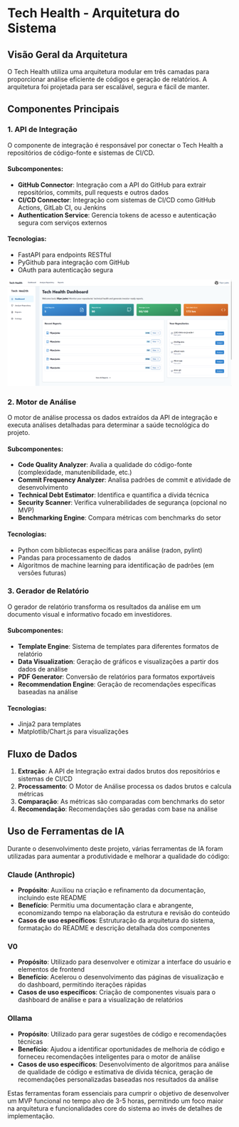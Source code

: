 # Tech Health - Arquitetura do Sistema

## Visão Geral da Arquitetura

O Tech Health utiliza uma arquitetura modular em três camadas para proporcionar análise eficiente de códigos e geração de relatórios. A arquitetura foi projetada para ser escalável, segura e fácil de manter.

## Componentes Principais

### 1. API de Integração

O componente de integração é responsável por conectar o Tech Health a repositórios de código-fonte e sistemas de CI/CD.

#### Subcomponentes:
- **GitHub Connector**: Integração com a API do GitHub para extrair repositórios, commits, pull requests e outros dados
- **CI/CD Connector**: Integração com sistemas de CI/CD como GitHub Actions, GitLab CI, ou Jenkins
- **Authentication Service**: Gerencia tokens de acesso e autenticação segura com serviços externos

#### Tecnologias:
- FastAPI para endpoints RESTful
- PyGithub para integração com GitHub
- OAuth para autenticação segura

![Dashboard de Análise](image.png)

### 2. Motor de Análise

O motor de análise processa os dados extraídos da API de integração e executa análises detalhadas para determinar a saúde tecnológica do projeto.

#### Subcomponentes:
- **Code Quality Analyzer**: Avalia a qualidade do código-fonte (complexidade, manutenibilidade, etc.)
- **Commit Frequency Analyzer**: Analisa padrões de commit e atividade de desenvolvimento
- **Technical Debt Estimator**: Identifica e quantifica a dívida técnica
- **Security Scanner**: Verifica vulnerabilidades de segurança (opcional no MVP)
- **Benchmarking Engine**: Compara métricas com benchmarks do setor

#### Tecnologias:
- Python com bibliotecas específicas para análise (radon, pylint)
- Pandas para processamento de dados
- Algoritmos de machine learning para identificação de padrões (em versões futuras)

### 3. Gerador de Relatório

O gerador de relatório transforma os resultados da análise em um documento visual e informativo focado em investidores.

#### Subcomponentes:
- **Template Engine**: Sistema de templates para diferentes formatos de relatório
- **Data Visualization**: Geração de gráficos e visualizações a partir dos dados de análise
- **PDF Generator**: Conversão de relatórios para formatos exportáveis
- **Recommendation Engine**: Geração de recomendações específicas baseadas na análise

#### Tecnologias:
- Jinja2 para templates
- Matplotlib/Chart.js para visualizações

## Fluxo de Dados

1. **Extração**: A API de Integração extrai dados brutos dos repositórios e sistemas de CI/CD
2. **Processamento**: O Motor de Análise processa os dados brutos e calcula métricas
3. **Comparação**: As métricas são comparadas com benchmarks do setor
4. **Recomendação**: Recomendações são geradas com base na análise

## Uso de Ferramentas de IA

Durante o desenvolvimento deste projeto, várias ferramentas de IA foram utilizadas para aumentar a produtividade e melhorar a qualidade do código:

### Claude (Anthropic)

- **Propósito**: Auxiliou na criação e refinamento da documentação, incluindo este README
- **Benefício**: Permitiu uma documentação clara e abrangente, economizando tempo na elaboração da estrutura e revisão do conteúdo
- **Casos de uso específicos**: Estruturação da arquitetura do sistema, formatação do README e descrição detalhada dos componentes

### V0

- **Propósito**: Utilizado para desenvolver e otimizar a interface do usuário e elementos de frontend
- **Benefício**: Acelerou o desenvolvimento das páginas de visualização e do dashboard, permitindo iterações rápidas
- **Casos de uso específicos**: Criação de componentes visuais para o dashboard de análise e para a visualização de relatórios

### Ollama

- **Propósito**: Utilizado para gerar sugestões de código e recomendações técnicas
- **Benefício**: Ajudou a identificar oportunidades de melhoria de código e forneceu recomendações inteligentes para o motor de análise
- **Casos de uso específicos**: Desenvolvimento de algoritmos para análise de qualidade de código e estimativa de dívida técnica, geração de recomendações personalizadas baseadas nos resultados da análise

Estas ferramentas foram essenciais para cumprir o objetivo de desenvolver um MVP funcional no tempo alvo de 3-5 horas, permitindo um foco maior na arquitetura e funcionalidades core do sistema ao invés de detalhes de implementação.